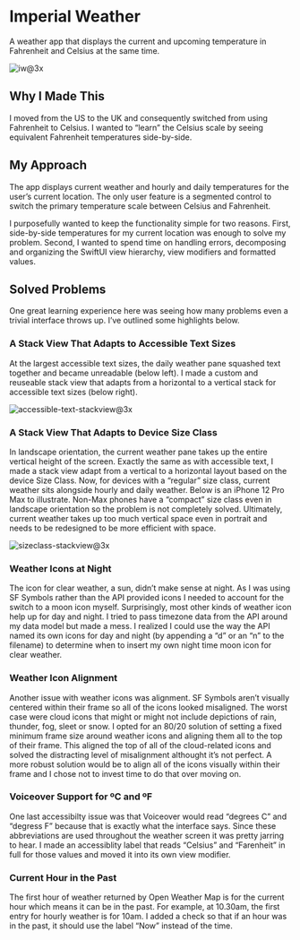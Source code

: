 # Imperial Weather

A weather app that displays the current and upcoming temperature in Fahrenheit and Celsius at the same time.

![iw@3x](https://user-images.githubusercontent.com/16352712/135826266-9b1af907-a1a5-47fa-a613-5de32784a58c.png)

## Why I Made This

I moved from the US to the UK and consequently switched from using Fahrenheit to Celsius. I wanted to “learn” the Celsius scale by seeing equivalent Fahrenheit temperatures side-by-side.

## My Approach

The app displays current weather and hourly and daily temperatures for the user’s current location. The only user feature is a segmented control to switch the primary temperature scale between Celsius and Fahrenheit.

I purposefully wanted to keep the functionality simple for two reasons. First, side-by-side temperatures for my current location was enough to solve my problem. Second, I wanted to spend time on handling errors, decomposing and organizing the SwiftUI view hierarchy, view modifiers and formatted values.

## Solved Problems

One great learning experience here was seeing how many problems even a trivial interface throws up. I’ve outlined some highlights below.

### A Stack View That Adapts to Accessible Text Sizes

At the largest accessible text sizes, the daily weather pane squashed text together and became unreadable (below left). I made a custom and reuseable stack view that adapts from a horizontal to a vertical stack for accessible text sizes (below right).

![accessible-text-stackview@3x](https://user-images.githubusercontent.com/16352712/135830154-6ca2c7b8-2e52-4469-979c-6e209ac055f6.png)

### A Stack View That Adapts to Device Size Class

In landscape orientation, the current weather pane takes up the entire vertical height of the screen. Exactly the same as with accessible text, I made a stack view adapt from a vertical to a horizontal layout based on the device Size Class. Now, for devices with a “regular” size class, current weather sits alongside hourly and daily weather. Below is an iPhone 12 Pro Max to illustrate. Non-Max phones have a “compact” size class even in landscape orientation so the problem is not completely solved. Ultimately, current weather takes up too much vertical space even in portrait and needs to be redesigned to be more efficient with space.

![sizeclass-stackview@3x](https://user-images.githubusercontent.com/16352712/135830349-4d1544e4-9766-443d-84f1-5ba564c40e09.png)

### Weather Icons at Night

The icon for clear weather, a sun, didn’t make sense at night. As I was using SF Symbols rather than the API provided icons I needed to account for the switch to a moon icon myself. Surprisingly, most other kinds of weather icon help up for day and night. I tried to pass timezone data from the API around my data model but made a mess. I realized I could use the way the API named its own icons for day and night (by appending a “d” or an “n” to the filename) to determine when to insert my own night time moon icon for clear weather.

### Weather Icon Alignment

Another issue with weather icons was alignment. SF Symbols aren’t visually centered within their frame so all of the icons looked misaligned. The worst case were cloud icons that might or might not include depictions of rain, thunder, fog, sleet or snow. I opted for an 80/20 solution of setting a fixed minimum frame size around weather icons and aligning them all to the top of their frame. This aligned the top of all of the cloud-related icons and solved the distracting level of misalignment althought it’s not perfect. A more robust solution would be to align all of the icons visually within their frame and I chose not to invest time to do that over moving on. 

### Voiceover Support for ºC and ºF

One last accessibilty issue was that Voiceover would read “degrees C” and “degress F” because that is exactly what the interface says. Since these abbreviations are used throughout the weather screen it was pretty jarring to hear. I made an accessiblity label that reads “Celsius” and “Farenheit” in full for those values and moved it into its own view modifier.

### Current Hour in the Past

The first hour of weather returned by Open Weather Map is for the current hour which means it can be in the past. For example, at 10.30am, the first entry for hourly weather is for 10am. I added a check so that if an hour was in the past, it should use the label “Now” instead of the time.
